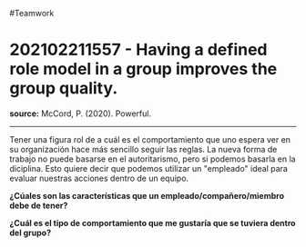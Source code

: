 #Teamwork 
# 202102211557 - Having a defined role model in a group improves the group quality.
**source:** McCord, P. (2020). Powerful.

---
Tener una figura rol de a cuál es el comportamiento que uno espera ver en su organización hace más sencillo seguir las reglas.
La nueva forma de trabajo no  puede basarse en el autoritarismo, pero si podemos basarla en la diciplina. Esto quiere decir que  podemos utilizar un "empleado" ideal para evaluar nuestras acciones dentro de un equipo.

**¿Cúales son las características que un empleado/compañero/miembro debe de tener?**

**¿Cuál es el tipo de comportamiento que me gustaría que se tuviera  dentro del grupo?**


